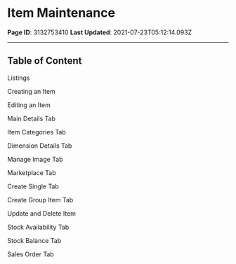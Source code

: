 # Item Maintenance

**Page ID**: 3132753410
**Last Updated**: 2021-07-23T05:12:14.093Z

---

## Table of Content
Listings

Creating an Item

Editing an Item

Main Details Tab

Item Categories Tab

Dimension Details Tab

Manage Image Tab

Marketplace Tab

Create Single Tab

Create Group Item Tab

Update and Delete Item

Stock Availability Tab

Stock Balance Tab

Sales Order Tab
